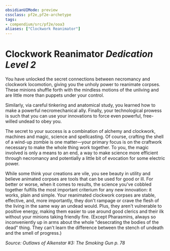 ```yaml
---
obsidianUIMode: preview
cssclass: pf2e,pf2e-archetype
tags:
- compendium/src/pf2e/ooa3
aliases: ["Clockwork Reanimator"]
---
```

# Clockwork Reanimator *Dedication Level 2*  

You have unlocked the secret connections between necromancy and clockwork locomotion, giving you the unholy power to reanimate corpses. These minions shuffle forth with the mindless motions of the unliving and are little more than puppets under your control.

Similarly, via careful tinkering and anatomical study, you learned how to make a powerful necromechanical ally. Finally, your technological prowess is such that you can use your innovations to force even powerful, free-willed undead to obey you.

The secret to your success is a combination of alchemy and clockwork, machines and magic, science and spellcasting. Of course, crafting the shell of a wind-up zombie is one matter—your primary focus is on the craftwork necessary to make the whole thing work together. To you, the magic involved is only a means to an end, a way to make science more efficient through necromancy and potentially a little bit of evocation for some electric power.

While some think your creations are vile, you see beauty in utility and believe animated corpses are tools that can be used for good or ill. For better or worse, when it comes to results, the science you've cobbled together fulfills the most important criterium for any new innovation: it works, plain and simple. Your reanimated clockwork corpses are stable, effective, and, more importantly, they don't rampage or crave the flesh of the living in the same way an undead would. Plus, they aren't vulnerable to positive energy, making them easier to use around good clerics and their ilk without your minions taking friendly fire. (Except Pharasmins, always so inconveniently up in arms about the whole "desecrating the bodies of the dead" thing. They can't learn the difference between the stench of undeath and the smell of progress.)

*Source: Outlaws of Alkenstar #3: The Smoking Gun p. 78*